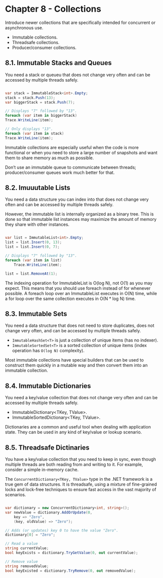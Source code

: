 # Chapter 8 - Collections
Introduce newer collections that are specifically intended for concurrent or asynchronous use.

- Immutable collections.
- Threadsafe collections.
- Producer/consumer collections.

## 8.1. Immutable Stacks and Queues
You need a stack or queueu that does not change very often and can be accessed by multiple threads safely.

```C#

var stack = ImmutableStack<int>.Empty;
stack = stack.Push(13);
var biggerStack = stack.Push(7);

// Displays "7" followed by "13".
foreach (var item in biggerStack)
Trace.WriteLine(item);

// Only displays "13".
foreach (var item in stack)
Trace.WriteLine(item);

```

Immutable collections are especially useful when the code is more functional or when you need to store a large number of snapshots and want them to share memory as much as possible.

Don’t use an immutable queue to communicate between threads; producer/consumer queues work much better for that.

## 8.2. Imuuutable Lists
You need a data structure you can index into that does not change very often and can be accessed by multiple threads safely.

However, the immutable list is internally organized as a binary tree. This is done so that immutable list instances may maximize the amount of memory they share with other instances.

```C#

var list = ImmutableList<int>.Empty;
list = list.Insert(0, 13);
list = list.Insert(0, 7);

// Displays "7" followed by "13".
foreach (var item in list)
    Trace.WriteLine(item);

list = list.RemoveAt(1);

```

The indexing operation for ImmutableList<T> is O(log N), not O(1) as you may expect. This means that you should use foreach instead of for whenever possible. A foreach loop over an ImmutableList<T> executes in O(N) time,  while a for loop over the same collection executes in O(N * log N) time.

## 8.3. Immutable Sets
You need a data structure that does not need to store duplicates, does not change very often, and can be accessed by multiple threads safely.

- `ImmutableHashSet<T>` is just a collection of unique items (has no indexer).
- `ImmutableSortedSet<T>` is a sorted collection of unique items (index operation has `O(log N)` complexity). 

Most immutable collections have special builders that can be used to construct them quickly in a mutable way and then convert them into an immutable collection.

## 8.4. Immutable Dictionaries
You need a key/value collection that does not change very often and can be accessed by multiple threads safely.

- ImmutableDictionary<TKey, TValue>.
- ImmutableSortedDictionary<TKey, TValue>.

Dictionaries are a common and useful tool when dealing with application state. They can be used in any kind of key/value or lookup scenario.

## 8.5. Threadsafe Dictinaries
You have a key/value collection that you need to keep in sync, even though multiple threads are both reading from and writing to it. For example, consider a simple in-memory cache.

The `ConcurrentDictionary<TKey, TValue>` type in the .NET framework is a true gem of data structures. It is threadsafe, using a mixture of fine-grained locks and lock-free techniques to ensure fast access in the vast majority of scenarios.

```C#

var dictionary = new ConcurrentDictionary<int, string>();
var newValue = dictionary.AddOrUpdate(0,
    key => "Zero",
    (key, oldValue) => "Zero");

// Adds (or updates) key 0 to have the value "Zero".
dictionary[0] = "Zero";

// Read a value
string currentValue;
bool keyExists = dictionary.TryGetValue(0, out currentValue);

// Remove value
string removedValue;
bool keyExisted = dictionary.TryRemove(0, out removedValue);

```

